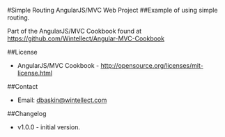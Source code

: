 #Simple Routing AngularJS/MVC Web Project
##Example of using simple routing.

Part of the AngularJS/MVC Cookbook found at
https://github.com/Wintellect/Angular-MVC-Cookbook

##License
- AngularJS/MVC Cookbook - http://opensource.org/licenses/mit-license.html

##Contact
- Email: dbaskin@wintellect.com

##Changelog
- v1.0.0 - initial version.
